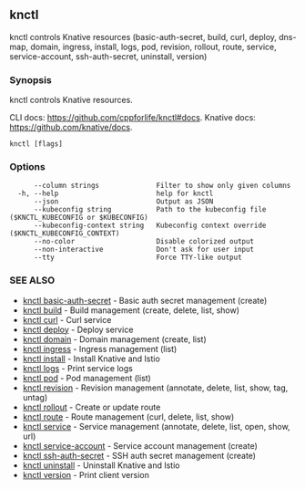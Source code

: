 ## knctl

knctl controls Knative resources (basic-auth-secret, build, curl, deploy, dns-map, domain, ingress, install, logs, pod, revision, rollout, route, service, service-account, ssh-auth-secret, uninstall, version)

### Synopsis

knctl controls Knative resources.

CLI docs: https://github.com/cppforlife/knctl#docs.
Knative docs: https://github.com/knative/docs.

```
knctl [flags]
```

### Options

```
      --column strings              Filter to show only given columns
  -h, --help                        help for knctl
      --json                        Output as JSON
      --kubeconfig string           Path to the kubeconfig file ($KNCTL_KUBECONFIG or $KUBECONFIG)
      --kubeconfig-context string   Kubeconfig context override ($KNCTL_KUBECONFIG_CONTEXT)
      --no-color                    Disable colorized output
      --non-interactive             Don't ask for user input
      --tty                         Force TTY-like output
```

### SEE ALSO

* [knctl basic-auth-secret](knctl_basic-auth-secret.md)	 - Basic auth secret management (create)
* [knctl build](knctl_build.md)	 - Build management (create, delete, list, show)
* [knctl curl](knctl_curl.md)	 - Curl service
* [knctl deploy](knctl_deploy.md)	 - Deploy service
* [knctl domain](knctl_domain.md)	 - Domain management (create, list)
* [knctl ingress](knctl_ingress.md)	 - Ingress management (list)
* [knctl install](knctl_install.md)	 - Install Knative and Istio
* [knctl logs](knctl_logs.md)	 - Print service logs
* [knctl pod](knctl_pod.md)	 - Pod management (list)
* [knctl revision](knctl_revision.md)	 - Revision management (annotate, delete, list, show, tag, untag)
* [knctl rollout](knctl_rollout.md)	 - Create or update route
* [knctl route](knctl_route.md)	 - Route management (curl, delete, list, show)
* [knctl service](knctl_service.md)	 - Service management (annotate, delete, list, open, show, url)
* [knctl service-account](knctl_service-account.md)	 - Service account management (create)
* [knctl ssh-auth-secret](knctl_ssh-auth-secret.md)	 - SSH auth secret management (create)
* [knctl uninstall](knctl_uninstall.md)	 - Uninstall Knative and Istio
* [knctl version](knctl_version.md)	 - Print client version

